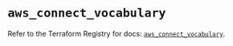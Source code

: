 # `aws_connect_vocabulary`

Refer to the Terraform Registry for docs: [`aws_connect_vocabulary`](https://registry.terraform.io/providers/hashicorp/aws/5.71.0/docs/resources/connect_vocabulary).
